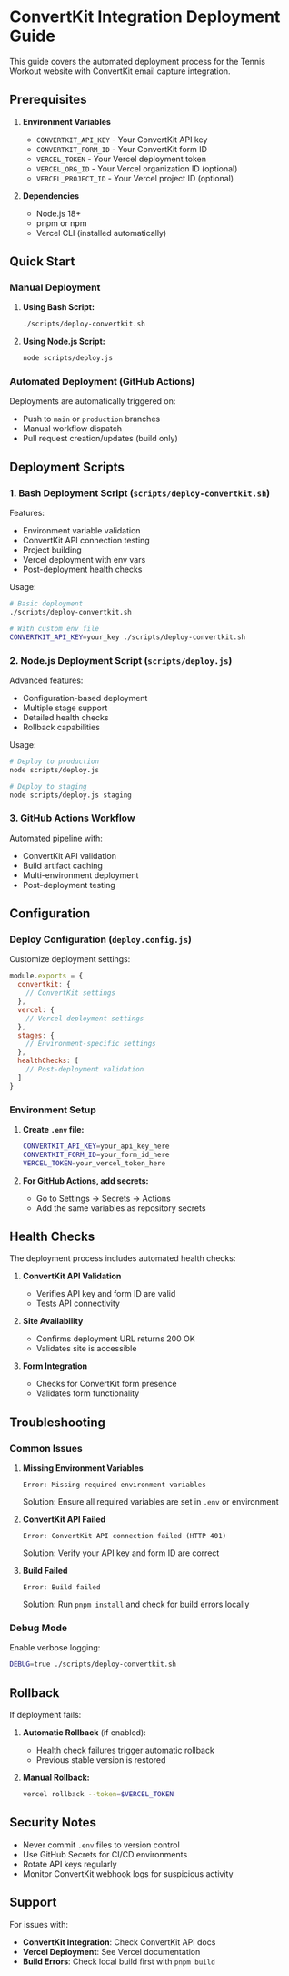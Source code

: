 # ConvertKit Integration Deployment Guide

This guide covers the automated deployment process for the Tennis Workout website with ConvertKit email capture integration.

## Prerequisites

1. **Environment Variables**
   - `CONVERTKIT_API_KEY` - Your ConvertKit API key
   - `CONVERTKIT_FORM_ID` - Your ConvertKit form ID
   - `VERCEL_TOKEN` - Your Vercel deployment token
   - `VERCEL_ORG_ID` - Your Vercel organization ID (optional)
   - `VERCEL_PROJECT_ID` - Your Vercel project ID (optional)

2. **Dependencies**
   - Node.js 18+ 
   - pnpm or npm
   - Vercel CLI (installed automatically)

## Quick Start

### Manual Deployment

1. **Using Bash Script:**
   ```bash
   ./scripts/deploy-convertkit.sh
   ```

2. **Using Node.js Script:**
   ```bash
   node scripts/deploy.js
   ```

### Automated Deployment (GitHub Actions)

Deployments are automatically triggered on:
- Push to `main` or `production` branches
- Manual workflow dispatch
- Pull request creation/updates (build only)

## Deployment Scripts

### 1. Bash Deployment Script (`scripts/deploy-convertkit.sh`)

Features:
- Environment variable validation
- ConvertKit API connection testing
- Project building
- Vercel deployment with env vars
- Post-deployment health checks

Usage:
```bash
# Basic deployment
./scripts/deploy-convertkit.sh

# With custom env file
CONVERTKIT_API_KEY=your_key ./scripts/deploy-convertkit.sh
```

### 2. Node.js Deployment Script (`scripts/deploy.js`)

Advanced features:
- Configuration-based deployment
- Multiple stage support
- Detailed health checks
- Rollback capabilities

Usage:
```bash
# Deploy to production
node scripts/deploy.js

# Deploy to staging
node scripts/deploy.js staging
```

### 3. GitHub Actions Workflow

Automated pipeline with:
- ConvertKit API validation
- Build artifact caching
- Multi-environment deployment
- Post-deployment testing

## Configuration

### Deploy Configuration (`deploy.config.js`)

Customize deployment settings:
```javascript
module.exports = {
  convertkit: {
    // ConvertKit settings
  },
  vercel: {
    // Vercel deployment settings
  },
  stages: {
    // Environment-specific settings
  },
  healthChecks: [
    // Post-deployment validation
  ]
}
```

### Environment Setup

1. **Create `.env` file:**
   ```bash
   CONVERTKIT_API_KEY=your_api_key_here
   CONVERTKIT_FORM_ID=your_form_id_here
   VERCEL_TOKEN=your_vercel_token_here
   ```

2. **For GitHub Actions, add secrets:**
   - Go to Settings → Secrets → Actions
   - Add the same variables as repository secrets

## Health Checks

The deployment process includes automated health checks:

1. **ConvertKit API Validation**
   - Verifies API key and form ID are valid
   - Tests API connectivity

2. **Site Availability**
   - Confirms deployment URL returns 200 OK
   - Validates site is accessible

3. **Form Integration**
   - Checks for ConvertKit form presence
   - Validates form functionality

## Troubleshooting

### Common Issues

1. **Missing Environment Variables**
   ```
   Error: Missing required environment variables
   ```
   Solution: Ensure all required variables are set in `.env` or environment

2. **ConvertKit API Failed**
   ```
   Error: ConvertKit API connection failed (HTTP 401)
   ```
   Solution: Verify your API key and form ID are correct

3. **Build Failed**
   ```
   Error: Build failed
   ```
   Solution: Run `pnpm install` and check for build errors locally

### Debug Mode

Enable verbose logging:
```bash
DEBUG=true ./scripts/deploy-convertkit.sh
```

## Rollback

If deployment fails:

1. **Automatic Rollback** (if enabled):
   - Health check failures trigger automatic rollback
   - Previous stable version is restored

2. **Manual Rollback:**
   ```bash
   vercel rollback --token=$VERCEL_TOKEN
   ```

## Security Notes

- Never commit `.env` files to version control
- Use GitHub Secrets for CI/CD environments
- Rotate API keys regularly
- Monitor ConvertKit webhook logs for suspicious activity

## Support

For issues with:
- **ConvertKit Integration**: Check ConvertKit API docs
- **Vercel Deployment**: See Vercel documentation
- **Build Errors**: Check local build first with `pnpm build`